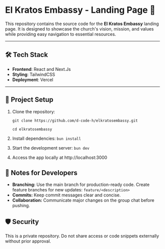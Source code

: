 # El Kratos Embassy - Landing Page 🌟

This repository contains the source code for the **El Kratos Embassy** landing page. It is designed to showcase the church's vision, mission, and values while providing easy navigation to essential resources.

---

## 🛠️ Tech Stack

- **Frontend**: React and Next.Js
- **Styling**: TailwindCSS
- **Deployment**: Vercel

---

## 🚧 Project Setup

1. Clone the repository:

   ```
   git clone https://github.com/d-code-h/elkratosembassy.git

   cd elkratosembassy
   ```

2. Install dependencies:
   `bun install`
3. Start the development server:
   `bun dev`
4. Access the app locally at http://localhost:3000

<!-- 📂 Folder Structure
/app
/components # Reusable UI components
/pages # Core pages (e.g., LandingPage.js)
/assets # Static files like images and icons
/styles # Global and component-specific styles -->

## 📝 Notes for Developers

- **Branching:** Use the main branch for production-ready code. Create feature branches for new updates:
  `feature/<description>`
- **Commits:** Keep commit messages clear and concise.
- **Collaboration:** Communicate major changes on the group chat before pushing.

## 🛡️ Security

This is a private repository. Do not share access or code snippets externally without prior approval.
